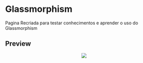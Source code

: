 # Glassmorphism

Pagina Recriada para testar conhecimentos e aprender o uso do Glassmorphism

## Preview
 
<div align="center"> 
    <img src="https://user-images.githubusercontent.com/79729851/137641348-2a0a9179-16ed-417a-a860-f36c52fe940c.png"/>
</div>

